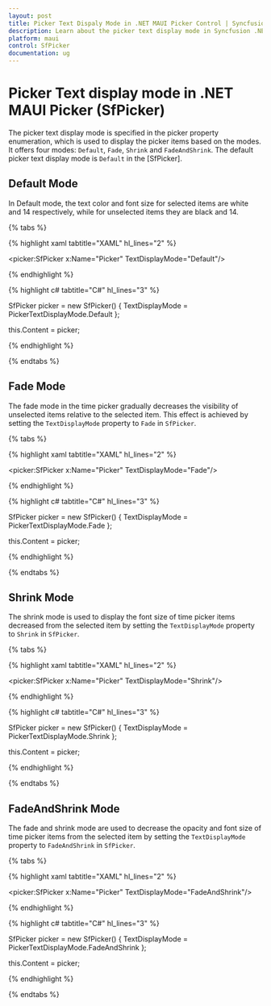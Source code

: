 ```yaml
---
layout: post
title: Picker Text Dispaly Mode in .NET MAUI Picker Control | Syncfusion
description: Learn about the picker text display mode in Syncfusion .NET MAUI Picker (SfPicker) control and its basic features.
platform: maui
control: SfPicker
documentation: ug
---
```


# Picker Text display mode in .NET MAUI Picker (SfPicker)

The picker text display mode is specified in the picker property enumeration, which is used to display the picker items based on the modes. It offers four modes: `Default`, `Fade`, `Shrink` and `FadeAndShrink`. The default picker text display mode is `Default` in the [SfPicker].

## Default Mode

In Default mode, the text color and font size for selected items are white and 14 respectively, while for unselected items they are black and 14.

{% tabs %}

{% highlight xaml tabtitle="XAML" hl_lines="2" %}

<picker:SfPicker x:Name="Picker"
                 TextDisplayMode="Default"/>

{% endhighlight %}

{% highlight c# tabtitle="C#" hl_lines="3" %}

SfPicker picker = new SfPicker()
{
    TextDisplayMode = PickerTextDisplayMode.Default
};

this.Content = picker;

{% endhighlight %}

{% endtabs %}

## Fade Mode

The fade mode in the time picker gradually decreases the visibility of unselected items relative to the selected item. This effect is achieved by setting the `TextDisplayMode` property to `Fade` in `SfPicker`.

{% tabs %}

{% highlight xaml tabtitle="XAML" hl_lines="2" %}

<picker:SfPicker x:Name="Picker"
                 TextDisplayMode="Fade"/>

{% endhighlight %}

{% highlight c# tabtitle="C#" hl_lines="3" %}

SfPicker picker = new SfPicker()
{
    TextDisplayMode = PickerTextDisplayMode.Fade
};

this.Content = picker;

{% endhighlight %}

{% endtabs %}

## Shrink Mode

The shrink mode is used to display the font size of time picker items decreased from the selected item by setting the `TextDisplayMode` property to `Shrink` in `SfPicker`.

{% tabs %}

{% highlight xaml tabtitle="XAML" hl_lines="2" %}

<picker:SfPicker x:Name="Picker"
                 TextDisplayMode="Shrink"/>

{% endhighlight %}

{% highlight c# tabtitle="C#" hl_lines="3" %}

SfPicker picker = new SfPicker()
{
    TextDisplayMode = PickerTextDisplayMode.Shrink
};

this.Content = picker;

{% endhighlight %}

{% endtabs %}

## FadeAndShrink Mode

The fade and shrink mode are used to decrease the opacity and font size of time picker items from the selected item by setting the `TextDisplayMode` property to `FadeAndShrink` in `SfPicker`.

{% tabs %}

{% highlight xaml tabtitle="XAML" hl_lines="2" %}

<picker:SfPicker x:Name="Picker"
                 TextDisplayMode="FadeAndShrink"/>

{% endhighlight %}

{% highlight c# tabtitle="C#" hl_lines="3" %}

SfPicker picker = new SfPicker()
{
    TextDisplayMode = PickerTextDisplayMode.FadeAndShrink
};

this.Content = picker;

{% endhighlight %}

{% endtabs %}

